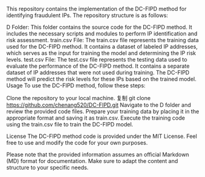 This repository contains the implementation of the DC-FIPD method for identifying fraudulent IPs. The repository structure is as follows:

D Folder: This folder contains the source code for the DC-FIPD method. It includes the necessary scripts and modules to perform IP identification and risk assessment.
train.csv File: The train.csv file represents the training data used for the DC-FIPD method. It contains a dataset of labeled IP addresses, which serves as the input for training the model and determining the IP risk levels.
test.csv File: The test.csv file represents the testing data used to evaluate the performance of the DC-FIPD method. It contains a separate dataset of IP addresses that were not used during training. The DC-FIPD method will predict the risk levels for these IPs based on the trained model.
Usage
To use the DC-FIPD method, follow these steps:

Clone the repository to your local machine.
复制
git clone https://github.com/chenang520/DC-FIPD.git
Navigate to the D folder and review the provided code files.
Prepare your training data by placing it in the appropriate format and saving it as train.csv.
Execute the training code using the train.csv file to train the DC-FIPD model.

License
The DC-FIPD method code is provided under the MIT License. Feel free to use and modify the code for your own purposes.

Please note that the provided information assumes an official Markdown (MD) format for documentation. Make sure to adapt the content and structure to your specific needs.
